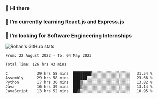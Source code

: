 ### 👋 Hi there 

<!--
**rohznmdev/rohznmdev** is a ✨ _special_ ✨ repository because its `README.md` (this file) appears on your GitHub profile.

Here are some ideas to get you started:

- 🔭 I’m currently working on ...
- 🌱 I’m currently learning Ruby and Ruby on Rails
- 👯 I’m looking to collaborate on ...
- 🤔 I’m looking for help with ...
- 💬 Ask me about ...
- 📫 How to reach me: ...
- 😄 Pronouns: ...
- ⚡ Fun fact: ...
-->
### 🌱 I’m currently learning React.js and Express.js
### 🤔 I’m looking for Software Engineering Internships
![Rohan's GitHub stats](https://github-readme-stats.vercel.app/api?username=rohznmdev&theme=dark&show_icons=true)

<!--START_SECTION:waka-->

```text
From: 22 August 2022 - To: 04 May 2023

Total Time: 126 hrs 43 mins

C             39 hrs 58 mins  ████████░░░░░░░░░░░░░░░░░   31.54 %
Assembly      29 hrs 58 mins  ██████░░░░░░░░░░░░░░░░░░░   23.66 %
Python        17 hrs 30 mins  ███▒░░░░░░░░░░░░░░░░░░░░░   13.82 %
Java          16 hrs 39 mins  ███▒░░░░░░░░░░░░░░░░░░░░░   13.14 %
JavaScript    13 hrs 52 mins  ██▓░░░░░░░░░░░░░░░░░░░░░░   10.95 %
```

<!--END_SECTION:waka-->
